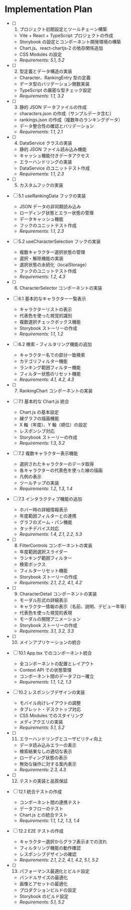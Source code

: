 # Implementation Plan

- [ ] 1. プロジェクト初期設定とツールチェーン構築

  - Vite + React + TypeScript プロジェクトの作成
  - Storybook の設定とコンポーネント開発環境の構築
  - Chart.js、react-chartjs-2 の依存関係追加
  - CSS Modules の設定
  - _Requirements: 5.1, 5.2_

- [ ] 2. 型定義とデータ構造の実装

  - Character、RankingEntry 型の定義
  - データ型のバリデーション関数実装
  - TypeScript の厳密な型チェック設定
  - _Requirements: 1.1, 3.2_

- [ ] 3. 静的 JSON データファイルの作成

  - characters.json の作成（サンプルデータ含む）
  - rankings.json の作成（複数年のランキングデータ）
  - データ整合性の確認とバリデーション
  - _Requirements: 1.1, 2.1_

- [ ] 4. DataService クラスの実装

  - 静的 JSON ファイル読み込み機能
  - キャッシュ機能付きデータアクセス
  - エラーハンドリングの実装
  - DataService のユニットテスト作成
  - _Requirements: 1.1, 2.3_

- [ ] 5. カスタムフックの実装
- [ ] 5.1 useRankingData フックの実装

  - JSON データの非同期読み込み
  - ローディング状態とエラー状態の管理
  - データキャッシュ機能
  - フックのユニットテスト作成
  - _Requirements: 1.1, 2.3_

- [ ] 5.2 useCharacterSelection フックの実装

  - 複数キャラクター選択状態の管理
  - 選択・解除機能の実装
  - 選択状態の永続化（localStorage）
  - フックのユニットテスト作成
  - _Requirements: 1.2, 4.3_

- [ ] 6. CharacterSelector コンポーネントの実装
- [ ] 6.1 基本的なキャラクター一覧表示

  - キャラクターリストの表示
  - 代表色を使った視覚的識別
  - 複数選択チェックボックス機能
  - Storybook ストーリーの作成
  - _Requirements: 1.1, 1.2_

- [ ] 6.2 検索・フィルタリング機能の追加

  - キャラクター名での部分一致検索
  - カテゴリフィルター機能
  - ランキング範囲フィルター機能
  - フィルター状態のリセット機能
  - _Requirements: 4.1, 4.2, 4.3_

- [ ] 7. RankingChart コンポーネントの実装
- [ ] 7.1 基本的な Chart.js 統合

  - Chart.js の基本設定
  - 線グラフの描画機能
  - X 軸（年度）、Y 軸（順位）の設定
  - レスポンシブ対応
  - Storybook ストーリーの作成
  - _Requirements: 1.3, 5.2_

- [ ] 7.2 複数キャラクター表示機能

  - 選択されたキャラクターのデータ取得
  - 各キャラクターの代表色を使った線の描画
  - 凡例の表示
  - ツールチップの実装
  - _Requirements: 1.2, 1.3, 1.4_

- [ ] 7.3 インタラクティブ機能の追加

  - ホバー時の詳細情報表示
  - 年度範囲フィルターとの連携
  - グラフのズーム・パン機能
  - タッチデバイス対応
  - _Requirements: 1.4, 2.1, 2.2, 5.3_

- [ ] 8. FilterControls コンポーネントの実装

  - 年度範囲選択スライダー
  - ランキング範囲フィルター
  - 検索ボックス
  - フィルターリセット機能
  - Storybook ストーリーの作成
  - _Requirements: 2.1, 2.2, 4.1, 4.2_

- [ ] 9. CharacterDetail コンポーネントの実装

  - モーダル形式の詳細表示
  - キャラクター情報の表示（名前、説明、デビュー年等）
  - 代表色を使った視覚的表現
  - モーダルの開閉アニメーション
  - Storybook ストーリーの作成
  - _Requirements: 3.1, 3.2, 3.3_

- [ ] 10. メインアプリケーションの統合
- [ ] 10.1 App.tsx でのコンポーネント統合

  - 全コンポーネントの配置とレイアウト
  - Context API での状態管理
  - コンポーネント間のデータフロー確立
  - _Requirements: 1.1, 1.2, 1.3_

- [ ] 10.2 レスポンシブデザインの実装

  - モバイル向けレイアウトの調整
  - タブレット・デスクトップ対応
  - CSS Modules でのスタイリング
  - メディアクエリの実装
  - _Requirements: 5.1, 5.2_

- [ ] 11. エラーハンドリングとユーザビリティ向上

  - データ読み込みエラーの表示
  - 検索結果なしの適切な表示
  - ローディング状態の表示
  - 無効な操作に対する案内表示
  - _Requirements: 2.3, 4.3_

- [ ] 12. テストの実装と品質保証
- [ ] 12.1 統合テストの作成

  - コンポーネント間の連携テスト
  - データフローのテスト
  - Chart.js との統合テスト
  - _Requirements: 1.1, 1.2, 1.3, 1.4_

- [ ] 12.2 E2E テストの作成

  - キャラクター選択からグラフ表示までの流れ
  - フィルタリング機能の動作確認
  - レスポンシブデザインの確認
  - _Requirements: 2.1, 2.2, 4.1, 4.2, 5.1, 5.2_

- [ ] 13. パフォーマンス最適化とビルド設定
  - バンドルサイズの最適化
  - 画像とアセットの最適化
  - プロダクションビルドの設定
  - Storybook のビルド設定
  - _Requirements: 5.1, 5.2_